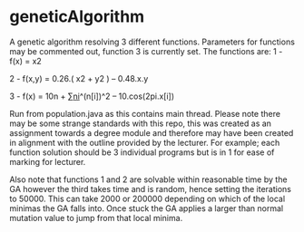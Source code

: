 # geneticAlgorithm
A genetic algorithm resolving 3 different functions. Parameters for functions may be commented out, function 3 is currently set.
The functions are:
1 - 	f(x) = x2

2 -   f(x,y) = 0.26.( x2 + y2 ) – 0.48.x.y

3 - 	f(x) = 10n + ∑[ni](i=1)^(n[i])^2 – 10.cos(2pi.x[i])

Run from population.java as this contains main thread.
Please note there may be some strange standards with this repo, this was created as an assignment towards a degree module and therefore may have been created in alignment with the outline provided by the lecturer.
For example; each function solution should be 3 individual programs but is in 1 for ease of marking for lecturer.

Also note that functions 1 and 2 are solvable within reasonable time by the GA however the third takes time and is random, hence setting the iterations to 50000. This can take 2000 or 200000 depending on which of the local minimas the GA falls into.
Once stuck the GA applies a larger than normal mutation value to jump from that local minima.

